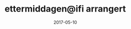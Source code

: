 ---
title: ettermiddagen@ifi arrangert
tags: dagen, minor
year: 2017
date: 2017-05-10
sources:
  - https://www.facebook.com/events/150655848803689/ ettermiddagen@ifi 2017 - Facebook
view: none
---